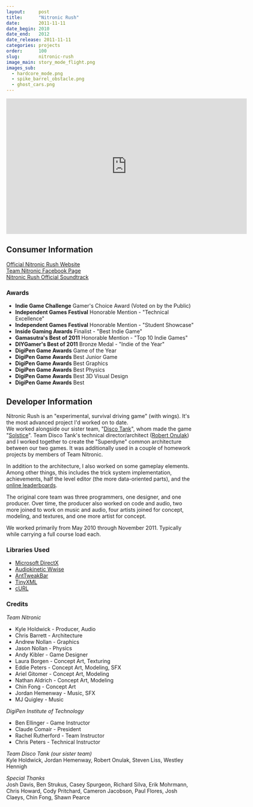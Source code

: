 ```yaml
---
layout:     post
title:      "Nitronic Rush"
date:       2011-11-11
date_begin: 2010
date_end:   2012
date_release: 2011-11-11
categories: projects
order:      100
slug:       nitronic-rush
image_main: story_mode_flight.png
images_sub:
  - hardcore_mode.png
  - spike_barrel_obstacle.png
  - ghost_cars.png
---
```

<iframe width="640" height="360" src="https://www.youtube-nocookie.com/embed/vNuSvuzPL10?rel=0" frameborder="0" allowfullscreen></iframe>

## Consumer Information
<a href="https://nitronic-rush.com/" target="_blank">Official Nitronic Rush Website</a><br />
<a href="http://facebook.com/NitronicRush" target="_blank">Team Nitronic Facebook Page</a><br />
<a href="http://torcht.com/nitronic-rush-soundtrack/" target="_blank">Nitronic Rush Official Soundtrack</a>

### Awards
- **Indie Game Challenge** Gamer's Choice Award (Voted on by the Public)
- **Independent Games Festival** Honorable Mention - "Technical Excellence"
- **Independent Games Festival** Honorable Mention - "Student Showcase"
- **Inside Gaming Awards** Finalist - "Best Indie Game"
- **Gamasutra's Best of 2011** Honorable Mention - "Top 10 Indie Games"
- **DIYGamer's Best of 2011** Bronze Medal - "Indie of the Year"
- **DigiPen Game Awards** Game of the Year
- **DigiPen Game Awards** Best Junior Game
- **DigiPen Game Awards** Best Graphics
- **DigiPen Game Awards** Best Physics
- **DigiPen Game Awards** Best 3D Visual Design
- **DigiPen Game Awards** Best 

## Developer Information
Nitronic Rush is an "experimental, survival driving game" (with wings). It's the most advanced project I'd worked on to date.  
We worked alongside our sister team, "<a href="http://teamdiscotank.com/" target="_blank">Disco Tank</a>", whom made the game "<a href="http://news.digipen.edu/student-projects/solstice-featured-at-tokyo-game-shows-sense-of-wonder-night/#.VMzAjf54rNo" target="_blank">Solstice</a>".  Team Disco Tank's technical director/architect (<a href="http://www.linkedin.com/pub/robert-onulak/12/2a1/564" target="_blank">Robert Onulak</a>) and I worked together to create the "Superdyne" common architecture between our two games.  It was additionally used in a couple of homework projects by members of Team Nitronic.

In addition to the architecture, I also worked on some gameplay elements.  Among other things, this includes the trick system implementation, achievements, half the level editor (the more data-oriented parts), and the [online leaderboards][].

The original core team was three programmers, one designer, and one producer.  Over time, the producer also worked on code and audio, two more joined to work on music and audio, four artists joined for concept, modeling, and textures, and one more artist for concept.

We worked primarily from May 2010 through November 2011.  Typically while carrying a full course load each.

### Libraries Used
- <a href="http://en.wikipedia.org/wiki/DirectX" target="_blank">Microsoft DirectX
- <a href="http://www.audiokinetic.com/en/products/wwise/introduction" target="_blank">Audiokinetic Wwise
- <a href="http://www.antisphere.com/Wiki/tools:anttweakbar" target="_blank">AntTweakBar</a>
- <a href="http://www.grinninglizard.com/tinyxml/" target="_blank">TinyXML</a>
- <a href="http://www.audiokinetic.com/en/products/wwise/introduction" target="_blank">cURL</a>

### Credits
*Team Nitronic*

* Kyle Holdwick - Producer, Audio
* Chris Barrett - Architecture
* Andrew Nollan - Graphics
* Jason Nollan - Physics
* Andy Kibler - Game Designer
* Laura Borgen - Concept Art, Texturing
* Eddie Peters - Concept Art, Modeling, SFX
* Ariel Gitomer - Concept Art, Modeling
* Nathan Aldrich - Concept Art, Modeling
* Chin Fong - Concept Art
* Jordan Hemenway - Music, SFX
* MJ Quigley - Music

*DigiPen Institute of Technology*

* Ben Ellinger - Game Instructor
* Claude Comair - President
* Rachel Rutherford - Team Instructor
* Chris Peters - Technical Instructor

*Team Disco Tank (our sister team)*  
Kyle Holdwick, Jordan Hemenway, Robert Onulak, Steven Liss, Westley Hennigh

*Special Thanks*  
Josh Davis, Ben Strukus, Casey Spurgeon, Richard Silva, Erik Mohrmann, Chris Howard, Cody Pritchard, Cameron Jacobson, Paul Flores, Josh Claeys, Chin Fong, Shawn Pearce

[online leaderboards]: /stories/nr-leaderboard
